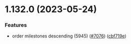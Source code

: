 # 1.132.0 (2023-05-24)


### Features

* order milestones descending (5945) ([#7076](https://github.com/EddieHubCommunity/LinkFree/issues/7076)) ([cbf719e](https://github.com/EddieHubCommunity/LinkFree/commit/cbf719e29e72dccaf421a59f18df875185442ff4))



